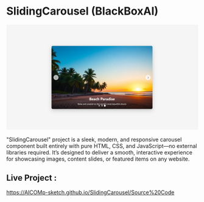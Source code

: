 # SlidingCarousel (BlackBoxAI) 

![My Screenshot](Images/Image1.png)

"SlidingCarousel" project is a sleek, modern, and responsive carousel component built entirely with pure HTML, CSS, and JavaScript—no external libraries required. It’s designed to deliver a smooth, interactive experience for showcasing images, content slides, or featured items on any website.

## Live Project :  
https://AICOMp-sketch.github.io/SlidingCarousel/Source%20Code